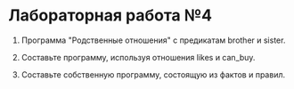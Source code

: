 # Лабораторная работа №4

1) Программа "Родственные отношения" с предикатам brother и sister.

2) Составьте программу, используя отношения likes и can_buy.

3) Составьте собственную программу, состоящую из фактов и правил.
